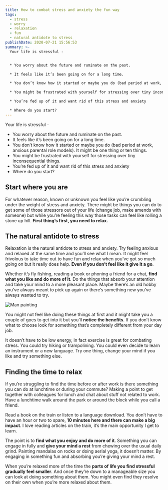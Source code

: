 ```yaml
---
title: How to combat stress and anxiety the fun way
tags:
  - stress
  - worry
  - relaxation
  - fun
  - natural antidote to stress
publishDate: 2020-07-21 15:56:53
summary: >-
  Your life is stressful - 


  * You worry about the future and ruminate on the past.

  * It feels like it’s been going on for a long time.

  * You don’t know how it started or maybe you do (bad period at work, anxious parental role models). It might be one thing or ten things.

  * You might be frustrated with yourself for stressing over tiny inconsequential things.

  * You’re fed up of it and want rid of this stress and anxiety

  * Where do you start?
---
```

Your life is stressful - 

* You worry about the future and ruminate on the past.
* It feels like it’s been going on for a long time.
* You don’t know how it started or maybe you do (bad period at work, anxious parental role models). It might be one thing or ten things.
* You might be frustrated with yourself for stressing over tiny inconsequential things.
* You’re fed up of it and want rid of this stress and anxiety
* Where do you start?

## **Start where you are**

For whatever reason, known or unknown you feel like you’re crumbling under the weight of stress and anxiety. There might be things you can do to get some of those stressors out of your life (change job, make amends with someone) but while you’re feeling this way those tasks can feel like rolling a stone up hill. **First thing’s first, you need to relax.**

## The natural antidote to stress

Relaxation is the natural antidote to stress and anxiety. Try feeling anxious and relaxed at the same time and you’ll see what I mean. It might feel frivolous to take time out to have fun and relax when you’ve got so much going on but it really does help. **Even if you don’t feel like it give it a go**.

Whether it’s fly fishing, reading a book or phoning a friend for a chat, **find what you like and do more of it**. Do the things that absorb your attention and take your mind to a more pleasant place. Maybe there’s an old hobby you’ve always meant to pick up again or there’s something new you’ve always wanted to try.

![Man painting](/uploads/ari-he-mamwbmmayly-unsplash.jpg "<span>Photo by <a href=\"https://unsplash.com/@talescrow?utm_source=unsplash&amp;utm_medium=referral&amp;utm_content=creditCopyText\">Ari He</a> on <a href=\"https://unsplash.com/s/photos/painting?utm_source=unsplash&amp;utm_medium=referral&amp;utm_content=creditCopyText\">Unsplash</a></span>")

You might not feel like doing these things at first and it might take you a couple of goes to get into it but you’ll **notice the benefits**. If you don’t know what to choose look for something that’s completely different from your day job. 

It doesn’t have to be low energy, in fact exercise is great for combating stress. You could try hiking or trampolining. You could even decide to learn an instrument or a new language. Try one thing, change your mind if you like and try something else.

## Finding the time to relax

If you’re struggling to find the time before or after work is there something you can do at lunchtime or during your commute? Making a point to get together with colleagues for lunch and chat about stuff not related to work. Have a lunchtime walk around the park or around the block while you call a friend. 

Read a book on the train or listen to a language download. You don’t have to have an hour or two to spare, **10 minutes here and there can make a big impact**. I love reading articles on the train, it’s the main opportunity I get to learn.

The point is to **find what you enjoy and do more of it**. Something you can engage in fully and **give your mind a rest** from chewing over the usual daily grind. Painting mandalas on rocks or doing aerial yoga, it doesn’t matter. By engaging in something fun and absorbing you’re giving your mind a rest. 

When you’re relaxed more of the time the **parts of life you find stressful gradually feel smaller**. And once they’re down to a manageable size you can look at doing something about them. You might even find they resolve on their own when you’re more relaxed about them.